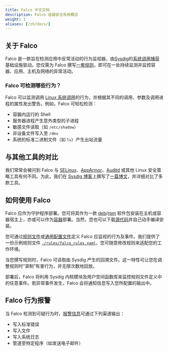 ```yaml
---
title: Falco 中文文档
description: Falco 容器安全系统概览
weight: 1
aliases: [/zh/docs/]
---
```


## 关于 Falco

Falco 是一款旨在检测应用中反常活动的行为监视器，由[Sysdig](https://github.com/draios/sysdig)的[系统调用捕获](https://sysdig.com/blog/fascinating-world-linux-system-calls/)基础设施驱动。您仅需为 Falco 撰写[一套规则](/docs/rules)，即可在一处持续监测并监控容器、应用、主机及网络的异常活动。

### Falco 可检测哪些行为？

Falco 可以监测调用 [Linux 系统调用](http://man7.org/linux/man-pages/man2/syscalls.2.html)的行为，并根据其不同的调用、参数及调用进程的属性发出警告。例如，Falco 可轻松检测：

* 容器内运行的 Shell
* 服务器进程产生意外类型的子进程
* 敏感文件读取（如 `/etc/shadow`）
* 非设备文件写入至 `/dev`
* 系统的标准二进制文件（如 `ls`）产生出站流量

## 与其他工具的对比

我们常常会被问到 Falco 与 [SELinux](https://en.wikipedia.org/wiki/Security-Enhanced_Linux)、[AppArmor](https://wiki.ubuntu.com/AppArmor)、[Auditd](https://linux.die.net/man/8/auditd) 或其他 Linux 安全策略工具有何不同。为此，我们在 [Sysdig 博客](https://sysdig.com/blog)上撰写了[一篇博文](https://sysdig.com/blog/selinux-seccomp-falco-technical-discussion/)，并详细对比了多款工具。

## 如何使用 Falco

Falco 应作为守护程序部署。您可将其作为一款 [deb](/docs/getting-started/installation#debian)/[rpm](/docs/getting-started/installation#centos-rhel) 软件包安装在主机或容器宿主上，亦或可以作为[容器](/docs/getting-started/running#docker)部署。当然，您也可以下载[源代码](/docs/getting-started/source)并自己动手编译安装。

您可通过[规则文件](/docs/rules)或[通用配置文件](/docs/configuration)定义 Falco 应监视的行为及事件。我们提供了一份示例规则文件 [`./rules/falco_rules.yaml`](https://github.com/falcosecurity/falco/blob/master/rules/falco_rules.yaml)，您可随意修改规则来适配您的工作环境。

当您撰写规则时，Falco 可读取由 Sysdig 产生的回溯文件。这一特性可让您在调整规则时“录制”有害行为，并无限次数地回放。

部署后，Falco 将利用 Sysdig 内核模块及用户空间函数库来监控规则文件定义中的任意事件。若异常事件发生，Falco 会将通知信息写入您所配置的输出中。

## Falco 行为报警

当 Falco 检测到可疑行为时，[报警信息](/docs/alerts)可通过下列渠道输出：

* 写入标准错误
* 写入文件
* 写入系统日志
* 管道至特定程序（如发送电子邮件）
